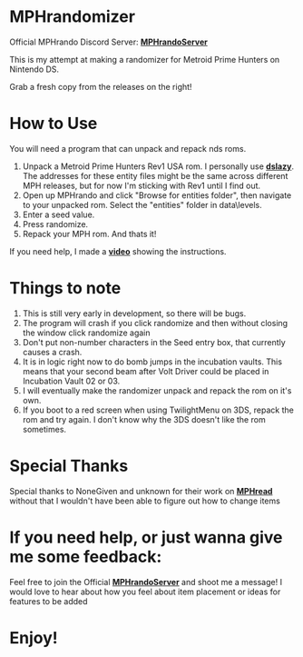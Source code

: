 # MPHrandomizer
Official MPHrando Discord Server: **[MPHrandoServer](https://discord.gg/zECrj43DgU)**

This is my attempt at making a randomizer for Metroid Prime Hunters on Nintendo DS.

Grab a fresh copy from the releases on the right!

# How to Use

You will need a program that can unpack and repack nds roms.

 1. Unpack a Metroid Prime Hunters Rev1 USA rom. I personally use **[dslazy](https://www.romhacking.net/utilities/793/)**.  The addresses for these entity files might be the same across different MPH releases, but for now I'm sticking with Rev1 until I find out.
 2. Open up MPHrando and click "Browse for entities folder", then navigate to your unpacked rom. Select the "entities" folder in data\levels.
 3. Enter a seed value.
 4. Press randomize.
 5. Repack your MPH rom.
 And thats it!
 
 If you need help, I made a **[video](https://www.youtube.com/watch?v=J4i4qoCch90)** showing the instructions.

# Things to note

1. This is still very early in development, so there will be bugs.
2. The program will crash if you click randomize and then without closing the window click randomize again
3. Don't put non-number characters in the Seed entry box, that currently causes a crash.
4. It is in logic right now to do bomb jumps in the incubation vaults. This means that your second beam after Volt Driver could be placed in Incubation Vault 02 or 03.
5. I will eventually make the randomizer unpack and repack the rom on it's own.
6. If you boot to a red screen when using TwilightMenu on 3DS, repack the rom and try again.  I don't know why the 3DS doesn't like the rom sometimes.

 
 # Special Thanks
 Special thanks to NoneGiven and unknown for their work on **[MPHread](https://github.com/NoneGiven/MphRead)** without that I wouldn't have been able to figure out how to change items

# If you need help, or just wanna give me some feedback:
Feel free to join the Official **[MPHrandoServer](https://discord.gg/zECrj43DgU)** and shoot me a message!
I would love to hear about how you feel about item placement or ideas for features to be added

# Enjoy!
